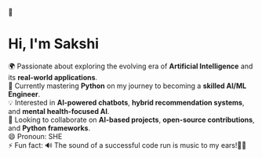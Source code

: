 👋 <h1>Hi, I'm Sakshi</h1>

🌍 Passionate about exploring the evolving era of **Artificial Intelligence** and its **real-world applications**.  
🌱 Currently mastering **Python** on my journey to becoming a **skilled AI/ML Engineer**.  
💡 Interested in **AI-powered chatbots**, **hybrid recommendation systems**, and **mental health-focused AI**.  
🤝 Looking to collaborate on **AI-based projects**, **open-source contributions**, and **Python frameworks**.  
😄 Pronoun: SHE<br>
⚡ Fun fact: 🔊 The sound of a successful code run is music to my ears!🚀😄

